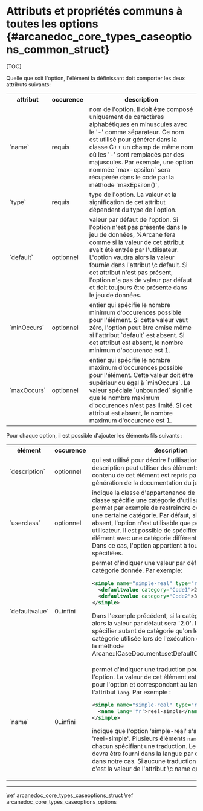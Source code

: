 ﻿# Attributs et propriétés communs à toutes les options {#arcanedoc_core_types_caseoptions_common_struct}

[TOC]

Quelle que soit l'option, l'élément la définissant doit comporter les
deux attributs suivants:

<table>
<tr>
<th>attribut</th>
<th>occurence</th>
<th>description</th>
<tr>
<td>`name`</td>
<td>requis</td>
<td>nom de l'option. Il doit être composé uniquement de caractères
alphabétiques en minuscules avec le '-' comme séparateur. Ce nom est
utilisé pour générer dans la classe C++ un champ de même nom où les
'-' sont remplacés par des majuscules. Par exemple, une option nommée
`max-epsilon` sera récupérée dans le code par la méthode `maxEpsilon()`,
</td>
</tr>
<tr>
<td>`type`</td>
<td>requis</td>
<td>type de l'option. La valeur et la signification de cet attribut dépendent du type de l'option.</td>
</tr>
<tr>
<td>`default`</td>
<td>optionnel</td>
<td>valeur par défaut de l'option. Si l'option n'est pas présente
dans le jeu de données, %Arcane fera comme si la valeur de cet attribut
avait été entrée par l'utilisateur. L'option vaudra alors la valeur
fournie dans l'attribut \c default. Si cet attribut n'est pas présent,
l'option n'a pas de valeur par défaut et doit toujours être présente
dans le jeu de données.</td>
</tr>
<tr>
<td>`minOccurs`</td>
<td>optionnel</td>
<td>entier qui spécifie le nombre minimum d'occurences
possible pour l'élément. Si cette valeur vaut zéro, l'option peut être
omise même si l'attribut `default` est absent. Si cet attribut
est absent, le nombre minimum d'occurence est 1.</td>
</tr>
<tr>
<td>`maxOccurs`</td>
<td>optionnel</td>
<td>entier qui spécifie le nombre maximum d'occurences
possible pour l'élément. Cette valeur doit être supérieur ou égal à `minOccurs`. La valeur spéciale `unbounded` signifie que le
nombre maximum d'occurences n'est pas limité. Si cet attribut est
absent, le nombre maximum d'occurence est 1.</td>
</tr>
</table>
  
Pour chaque option, il est possible d'ajouter les éléments fils
suivants :

<table>
<tr>
<th>élément</th>
<th>occurence</th>
<th>description</th>
</tr>
<tr>
<td>`description`</td>
<td>optionnel</td>
<td> qui est utilisé pour décrire l'utilisation de
      l'option. Cette description peut utiliser des éléments HTML. Le contenu
      de cet élément est repris par %Arcane pour la génération de la documentation
      du jeu de données.
</td>
</tr>
<tr>
<td>`userclass`</td>
<td>optionnel</td>
<td> indique la classe d'appartenance de l'option.
      Cette classe spécifie une catégorie d'utilisateur ce qui permet par
      exemple de restreindre certaines options à une certaine catégorie. Par
      défaut, si cet élément est absent, l'option n'est utilisable que
      pour la classe utilisateur. Il est possible de spécifier plusieurs
      fois cet élément avec une catégorie différente à chaque fois. Dans ce
      cas, l'option appartient à toutes les catégories spécifiées.
</td>
</tr>
<tr>
<td>`defaultvalue`</td>
<td>0..infini</td>
<td> permet d'indiquer une valeur par défaut pour une catégorie
donnée. Par exemple:

```xml
<simple name="simple-real" type="real">
  <defaultvalue category="Code1">2.0</defaultvalue>
  <defaultvalue category="Code2">3.0</defaultvalue>
</simple>
```

Dans l'exemple précédent, si la catégorie est 'Code1' alors la
valeur par défaut sera '2.0'. Il est possible de spécifier autant de
catégorie qu'on le souhaite. La catégorie utilisée lors de
l'exécution est positionnée via la méthode
Arcane::ICaseDocument::setDefaultCategory().
</td>
</tr>
<tr>
<td>`name`</td>
<td>0..infini</td>
<td>
permet d'indiquer une traduction pour le nom de
l'option. La valeur de cet élément est le nom traduit pour l'option
et correspondant au langage spécifié par l'attribut <tt>lang</tt>.
Par exemple :

```xml
<simple name="simple-real" type="real">
  <name lang='fr'>reel-simple</name>
</simple>
```

indique que l'option 'simple-real' s'appelle en francais 'reel-simple'.
Plusieurs éléments <tt>name</tt> sont possibles, chacun spécifiant une
traduction. Le jeu de données devra être fourni dans la langue par défaut,
le français dans notre cas. Si aucune traduction n'est donnée, c'est
la valeur de l'attribut \c name qui est utilisée.
</td>
</tr>
</table>


____

<div class="section_buttons">
<span class="back_section_button">
\ref arcanedoc_core_types_caseoptions_struct
</span>
<span class="next_section_button">
\ref arcanedoc_core_types_caseoptions_options
</span>
</div>